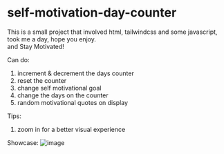 # self-motivation-day-counter

This is a small project that involved html,
tailwindcss and some javascript,<br />
took me a day, hope you enjoy.<br />
and Stay Motivated!

Can do:
1. increment & decrement the days counter
2. reset the counter
3. change self motivational goal
4. change the days on the counter
5. random motivational quotes on display

Tips:
1. zoom in for a better visual experience

Showcase:
![image](https://user-images.githubusercontent.com/97422448/209242656-95dbb4b3-e626-4ca4-a344-4de2975ca614.png)
